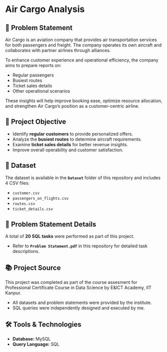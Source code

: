# Air Cargo Analysis

## 📌 Problem Statement
Air Cargo is an aviation company that provides air transportation services for both passengers and freight. The company operates its own aircraft and collaborates with partner airlines through alliances.  

To enhance customer experience and operational efficiency, the company aims to prepare reports on:  
- Regular passengers  
- Busiest routes  
- Ticket sales details  
- Other operational scenarios  

These insights will help improve booking ease, optimize resource allocation, and strengthen Air Cargo’s position as a customer-centric airline.


## 🎯 Project Objective
- Identify **regular customers** to provide personalized offers.  
- Analyze the **busiest routes** to determine aircraft requirements.  
- Examine **ticket sales details** for better revenue insights.  
- Improve overall operability and customer satisfaction.  


## 📂 Dataset
The dataset is available in the **`Dataset`** folder of this repository and includes 4 CSV files:  
- `customer.csv`  
- `passengers_on_flights.csv`  
- `routes.csv`  
- `ticket_details.csv`  


## 📝 Problem Statement Details
A total of **20 SQL tasks** were performed as part of this project.  
- Refer to **`Problem Statement.pdf`** in this repository for detailed task descriptions.


## 📚 Project Source
This project was completed as part of the course assesment for Professional Certificate Course in Data Science by E&ICT Academy, IIT Kanpur.  

- All datasets and problem statements were provided by the institute.  
- SQL queries were independently designed and executed by me.


## 🛠️ Tools & Technologies
- **Database:** MySQL  
- **Query Language:** SQL  



